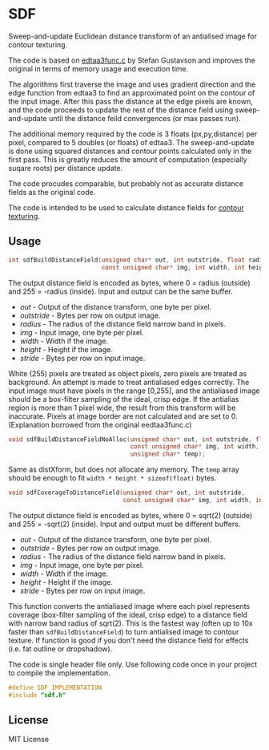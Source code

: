 SDF
===

Sweep-and-update Euclidean distance transform of an antialised image for contour texturing.

The code is based on [edtaa3func.c](http://contourtextures.wikidot.com/) by Stefan Gustavson and improves the original in terms of memory usage and execution time.

The algorithms first traverse the image and uses gradient direction and the edge function from edtaa3 to find an approximated point on the contour of the input image. After this pass the distance at the edge pixels are known, and the code proceeds to update the rest of the distance field using sweep-and-update until the distance feild convergences (or max passes run).

The additional memory required by the code is 3 floats (px,py,distance) per pixel, compared to 5 doubles (or floats) of edtaa3. The sweep-and-update is
done using squared distances and contour points calculated only in the first pass. This is greatly reduces the amount of computation (especially suqare roots) per distance update.

The code procudes comparable, but probably not as accurate distance fields as the original code.

The code is intended to be used to calculate distance fields for [contour texturing](http://contourtextures.wikidot.com/).

## Usage
```C
int sdfBuildDistanceField(unsigned char* out, int outstride, float radius,
						  const unsigned char* img, int width, int height, int stride);
```
The output distance field is encoded as bytes, where 0 = radius (outside) and 255 = -radius (inside). Input and output can be the same buffer.
* _out_ - Output of the distance transform, one byte per pixel.
* _outstride_ - Bytes per row on output image. 
* _radius_ - The radius of the distance field narrow band in pixels.
* _img_ - Input image, one byte per pixel.
* _width_ - Width if the image. 
* _height_ - Height if the image. 
* _stride_ - Bytes per row on input image.

White (255) pixels are treated as object pixels, zero pixels are treated as background. An attempt is made to treat antialiased edges correctly. The input image must have pixels in the range [0,255], and the antialiased image should be a box-filter sampling of the ideal, crisp edge. If the antialias region is more than 1 pixel wide, the result from this transform will be inaccurate. Pixels at image border are not calculated and are set to 0.
(Explanation borrowed from the original eedtaa3func.c)

```C
void sdfBuildDistanceFieldNoAlloc(unsigned char* out, int outstride, float radius,
								  const unsigned char* img, int width, int height, int stride,
								  unsigned char* temp);
```
Same as distXform, but does not allocate any memory. The `temp` array should be enough to fit `width * height * sizeof(float)` bytes.

```C
void sdfCoverageToDistanceField(unsigned char* out, int outstride,
								const unsigned char* img, int width, int height, int stride);
```
The output distance field is encoded as bytes, where 0 = sqrt(2) (outside) and 255 = -sqrt(2) (inside). Input and output must be different buffers.
* _out_ - Output of the distance transform, one byte per pixel.
* _outstride_ - Bytes per row on output image. 
* _radius_ - The radius of the distance field narrow band in pixels.
* _img_ - Input image, one byte per pixel.
* _width_ - Width if the image. 
* _height_ - Height if the image. 
* _stride_ - Bytes per row on input image.

This function converts the antialiased image where each pixel represents coverage (box-filter sampling of the ideal, crisp edge) to a distance field with narrow band radius of sqrt(2). This is the fastest way (often up to 10x faster than `sdfBuildDistanceField`) to turn antialised image to contour texture. If function is good if you don't need the distance field for effects (i.e. fat outline or dropshadow).

The code is single header file only. Use following code once in your project to compile the implementation.
```C
#define SDF_IMPLEMENTATION
#include "sdf.h"
```

## License
MIT License
